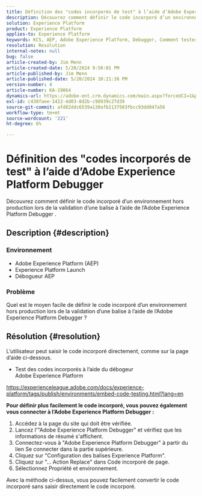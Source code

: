```yaml
---
title: Définition des "codes incorporés de test" à l’aide d’Adobe Experience Platform Debugger
description: Découvrez comment définir le code incorporé d’un environnement hors production lors de la validation d’une balise à l’aide de l’Adobe Experience Platform Debugger .
solution: Experience Platform
product: Experience Platform
applies-to: Experience Platform
keywords: KCS, AEP, Adobe Experience Platform, Debugger, Comment tester les codes incorporés
resolution: Resolution
internal-notes: null
bug: false
article-created-by: Jim Menn
article-created-date: 5/20/2024 9:50:01 PM
article-published-by: Jim Menn
article-published-date: 5/20/2024 10:21:38 PM
version-number: 4
article-number: KA-19864
dynamics-url: https://adobe-ent.crm.dynamics.com/main.aspx?forceUCI=1&pagetype=entityrecord&etn=knowledgearticle&id=c10827e7-f216-ef11-9f8a-6045bd006268
exl-id: c438faee-1422-4d03-8d2b-c98939c27d39
source-git-commit: afd82ddc6539a130afb1137583fbcc93dd047a56
workflow-type: tm+mt
source-wordcount: '221'
ht-degree: 6%

---
```


# Définition des &quot;codes incorporés de test&quot; à l’aide d’Adobe Experience Platform Debugger


Découvrez comment définir le code incorporé d’un environnement hors production lors de la validation d’une balise à l’aide de l’Adobe Experience Platform Debugger .

## Description {#description}


### <b>Environnement</b>

- Adobe Experience Platform (AEP)
- Experience Platform Launch
- Débogueur AEP


### <b>Problème</b>

Quel est le moyen facile de définir le code incorporé d’un environnement hors production lors de la validation d’une balise à l’aide de l’Adobe Experience Platform Debugger ?


## Résolution {#resolution}

L’utilisateur peut saisir le code incorporé directement, comme sur la page d’aide ci-dessous.
- Test des codes incorporés à l’aide du débogeur Adobe Experience Platform


https://experienceleague.adobe.com/docs/experience-platform/tags/publish/environments/embed-code-testing.html?lang=en

<b>Pour définir plus facilement le code incorporé, vous pouvez également vous connecter à l’Adobe Experience Platform Debugger :</b>

1. Accédez à la page du site qui doit être vérifiée.
2. Lancez l&#39;&quot;Adobe Experience Platform Debugger&quot; et vérifiez que les informations de résumé s&#39;affichent.
3. Connectez-vous à &quot;Adobe Experience Platform Debugger&quot; à partir du lien Se connecter dans la partie supérieure.
4. Cliquez sur &quot;Configuration des balises Experience Platform&quot;.
5. Cliquez sur &quot;... Action Replace&quot; dans Code incorporé de page.
6. Sélectionnez Propriété et environnement.


Avec la méthode ci-dessus, vous pouvez facilement convertir le code incorporé sans saisir directement le code incorporé.

